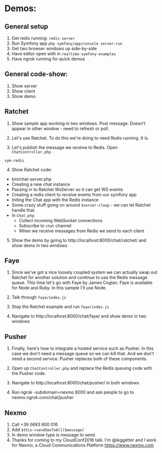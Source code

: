 # Demos:

## General setup

1. Get redis running: `redis-server`
2. Run Symfony app `php symfony/app/console server:run`
3. Get two browser windows up side-by-side
4. Have editor open with in `realtime-symfony-examples`
5. Have ngrok running for quick demos

## General code-show:

1. Show server
2. Show client
3. Show demo

## Ratchet

1. Show sample app working in two windows. Post message. Doesn't appear in other window - need to refresh or poll.

2. Let's use Ratchet. To do this we're doing to need Redis running. It is.

3. Let's publish the message we receive to Redis. Open `ChatController.php`

```
sym-redis
```

4. Show Ratchet code:

* bin/chat-server.php
* Creating a new chat instance
* Passing in to Ratchet WsServer so it can get WS events
* Creating a redis client to receive events from our symfony app
* Initing the Chat app with the Redis instance
* Some crazy stuff going on around `$server->loop` - we can let Ratchet handle that.
* In `Chat.php`:
  * Collect incoming WebSocket connections
  * Subscribe to `chat` channel
  * When we receive messages from Redis we send to each client
  
5. Show the demo by going to http://localhost:8000/chat/ratchet/ and show demo in two windows
  
## Faye

1. Since we've got a nice loosely coupled system we can actually swap out Ratchet for another solution and continue to use the Redis message queue. This time let's go with Faye by James Coglan. Faye is available for Node and Ruby. In this sample I'll use Node.

2. Talk through `faye/index.js`

3. Stop the Ratchet example and run `faye/index.js`

4. Navigate to http://localhost:8000/chat/faye/ and show demo in two windows

## Pusher

1. Finally, here's how to integrate a hosted service such as Pusher. In this case we don't need a message queue so we can kill that. And we don't need a second service. Pusher replaces both of these components.

2. Open up `ChatController.php` and replace the Redis queuing code with the Pusher code.

3. Navigate to http://localhost:8000/chat/pusher/ in both windows

4. Run ngrok -subdomain=nexmo 8000 and ask people to go to nexmo.ngrok.com/chat/pusher

## Nexmo

1. Call +39 0683 600 016
2. Add `$this->sendSmsToAll($message)`
3. In demo window type is message to send.
4. Thanks for coming to my CloudConf2016 talk. I'm @leggetter and I work for Nexmo, a Cloud Communications Platform https://www.nexmo.com
